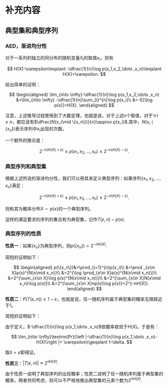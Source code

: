 # 补充内容

## 典型集和典型序列

### AED，渐进均分性

对于一系列的独立的同分布的随机变量$X_i$的取值$x_i$，则有

$$
H(X)-\varepsilon\leqslant -\dfrac{1}{n}\log p(x_1,x_2,\dots ,x_n)\leqslant H(X)+\varepsilon.
$$

给出简单的证明：

$$
\begin{aligned}
\lim_{n\to \infty}-\dfrac{1}{n}\log p(x_1,x_2,\dots ,x_n) &=\lim_{n\to \infty} -\dfrac{1}{n}\sum_{i}^{n}\log p(x_i)\\
&=-E[\log p(x)]=H(X).
\end{aligned}
$$

注意，上述推导过程使用到了大数定理，也就是说，对于上述$n$个取值，对于$\forall i\leqslant n$，都应该有$\dfrac{N(x_i\mid \{x_n\})}{n}\approx p(x_i)$.其中，$N(x_i\mid \{x_n\})$表示序列中$x_i$出现的次数。

一个额外的推论是：

$$
2^{-n(H(X)+\varepsilon)}\leqslant p(x_1,x_2,\dots,x_n)\leqslant 2^{-n(H(X)-\varepsilon)}.
$$

### 典型序列和典型集

根据上述所说的渐进均分性，我们可以用其来定义典型序列：如果序列$\{x_1,x_2,\dots ,x_n\}$满足：

$$
2^{-n(H(X)+\varepsilon)}\leqslant p(x_1,x_2,\dots,x_n)\leqslant 2^{-n(H(X)-\varepsilon)}.
$$

则称其为概率分布$X\sim p(x)$的一个典型序列。

这样的满足要求的序列的集合称为典型集，记作$T(\varepsilon ,n)-p(x)$.

### 典型序列的性质

**性质一**：如果$\{x_n\}$为典型序列，则$p(\{x_n\})=2^{-nH(X)}$.

简短的证明如下：

$$
\begin{aligned}
    p(\{x_n\})&=\prod_{i=1}^{n}p(x_i)\\
    &=\prod _{x\in X}p(x)^{N(x\mid x_n)}\\
    &=2^{\log \prod_{x\in X}p(x)^{N(x\mid x_n)}}\\
    &=2^{\sum_{x\in X}\log p(x)^{N(x\mid x_n)}}\\
    &=2^{\sum_{x\in X}N(x\mid x_n)\log p(x)}\\
    &=2^{\sum_{x\in X}np(x)\log p(x)}=2^{-nH(X)}.
\end{aligned}
$$

**性质二**：$P(T(\varepsilon , n))\geqslant 1-\varepsilon$，也就是说，任一随机序列属于典型集的概率无限趋近于$1$。

简短的证明如下：

由于定义，$-\dfrac{1}{n}\log p(x_1,\dots ,x_n)$依概率收敛于$H(X)$。于是有：

$$
\lim_{n\to \infty}\textrm{Pr}(\left |-\dfrac{1}{n}\log p(x_1,\dots ,x_n)-H(X)\right |< \varepsilon)\geqslant 1-\delta. 
$$

取$\delta = \varepsilon$即得证。

**性质三**：$\left | T(\varepsilon , n)\right |\approx 2^{nH(X)}$.

由于性质一说明了典型序列的出现概率；性质二说明了任一随机序列属于典型集的概率。两者共同考虑，则可以不严格地推出典型集的元素个数为$2^{nH(X)}$.
